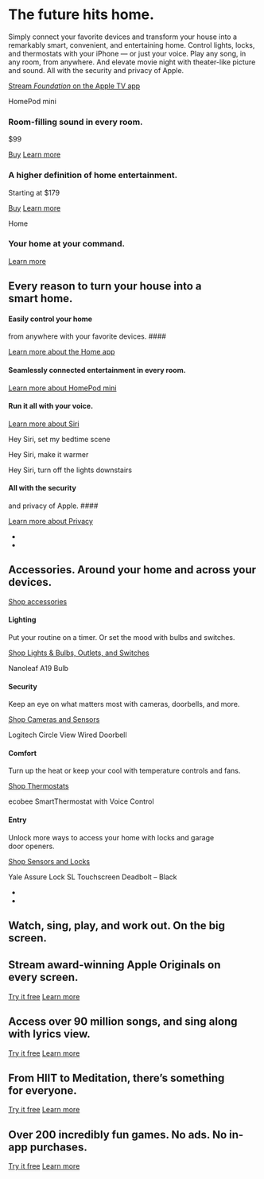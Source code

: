 The future hits home.
==========

Simply connect your favorite devices and transform your house into a remarkably smart, convenient, and entertaining home. Control lights, locks, and thermostats with your iPhone — or just your voice. Play any song, in any room, from anywhere. And elevate movie night with theater-like picture and sound. All with the security and privacy of Apple.

[Stream *Foundation* on the Apple TV app](https://tv.apple.com/us/show/foundation/umc.cmc.5983fipzqbicvrve6jdfep4x3)

HomePod mini

### Room-filling sound in every room. ###

$99

[Buy](https://www.apple.com/us/shop/goto/buy_homepod/homepod_mini) [Learn more](https://www.apple.com/homepod-mini/)

### A higher definition of home entertainment. ###

Starting at $179

[Buy](https://www.apple.com/us/shop/goto/buy_tv/apple_tv_4k) [Learn more](https://www.apple.com/apple-tv-4k/)

Home

### Your home at your command. ###

[Learn more](https://www.apple.com/ios/home/)

Every reason to turn your house into a smart home.
----------

#### Easily control your home
 from anywhere with your
 favorite devices. ####

[Learn more about the Home app](https://www.apple.com/ios/home/)

#### Seamlessly connected entertainment in every room. ####

[Learn more about HomePod mini](https://www.apple.com/homepod-mini/)

#### Run it all with your voice. ####

[Learn more about Siri](https://www.apple.com/siri/)

Hey Siri, set
 my bedtime
 scene

Hey Siri, make it warmer

Hey Siri, turn
off the lights downstairs

#### All with the security
 and privacy of Apple. ####

[Learn more about Privacy](https://www.apple.com/privacy/)

*
*

Accessories. Around your home and across your devices.
----------

[Shop accessories](https://www.apple.com/us/shop/goto/accessories/homekit)

#### Lighting ####

Put your routine on a timer. Or set the mood with bulbs and switches.

[Shop Lights & Bulbs, Outlets, and Switches](https://www.apple.com/us/shop/goto/accessories/homekit?page=1&f=homeoutlet-homeswitch-lighting&fh=482b%2B460d%2B49f4%2B49f5)

Nanoleaf A19 Bulb

#### Security ####

Keep an eye on what matters most with cameras, doorbells, and more.

[Shop Cameras and Sensors](https://www.apple.com/us/shop/goto/accessories/homekit?page=1&f=securitycam-sensor&fh=482b%2B463e%2B463d)

Logitech Circle View Wired Doorbell

#### Comfort ####

Turn up the heat or keep your cool with temperature controls and fans.

[Shop Thermostats](https://www.apple.com/us/shop/goto/accessories/homekit?page=1&f=thermostat&fh=482b%2B465a)

ecobee SmartThermostat with Voice Control

#### Entry ####

Unlock more ways to access your home with locks and garage door openers.

[Shop Sensors and Locks](https://www.apple.com/us/shop/goto/accessories/homekit?page=1&f=accesssecurity-sensor&fh=482b%2B45ae%2B463e)

Yale Assure Lock SL Touchscreen Deadbolt – Black

*
*

Watch, sing, play,
and work out.
 On the big screen.
----------

Stream award-winning Apple Originals on every screen.
----------

[Try it free](https://tv.apple.com/?itscg=10000&itsct=pod-services-tv-apl-tvhm-21_1019) [Learn more](https://www.apple.com/apple-tv-plus/)

Access over 90 million songs, and sing along with lyrics view.
----------

[Try it free](https://music.apple.com/?itscg=10000&itsct=pod-services-music-apl-tvhm-21_1019) [Learn more](https://www.apple.com/apple-music/)

From HIIT to Meditation, there’s something for everyone.
----------

[Try it free](https://fitness.apple.com/us/subscribe?itscg=10000&itsct=pod-services-fitness-apl-tvhm-21_1019) [Learn more](https://www.apple.com/apple-fitness-plus/)

Over 200 incredibly fun games. No ads. No in-app purchases.
----------

[Try it free](https://apps.apple.com/arcade?itscg=10000&itsct=pod-services-arcade-apl-tvhm-21_1019) [Learn more](https://www.apple.com/apple-arcade/)
